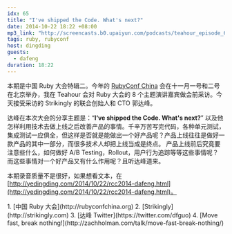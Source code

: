 ```yaml
---
idx: 65
title: "I've shipped the Code. What's next?"
date: 2014-10-22 18:22 +08:00
mp3_link: "http://screencasts.b0.upaiyun.com/podcasts/teahour_episode_65.m4a"
tags: ruby, rubyconf
host: dingding
guests:
  - dafeng
duration: 18:22
---
```


本期是中国 Ruby 大会特辑二。今年的 [RubyConf China](http://rubyconfchina.org) 会在十一月一号和二号在北京举办，我在 Teahour 会对 Ruby 大会的 8 个主题演讲嘉宾做会前采访。今天接受采访的 Strikingly 的联合创始人和 CTO 郭达峰。

达峰在本次大会的分享主题是：“**I‘ve shipped the Code. What's next?**” 以及他怎样利用技术去做上线之后改善产品的事情。千辛万苦写完代码，各种单元测试，集成测试一应俱全，但这样是否就是能做出一个好产品呢？产品上线往往是做好一款产品的其中一部分，而很多技术人却把上线当成是终点。 产品上线前后究竟要注意些什么，如何做好 A/B Testing，Rollout，用户行为追踪等等这些事情呢？ 而这些事情对一个好产品又有什么作用呢？且听达峰道来。

本期录音质量不是很好，如果想看文本，在 [http://yedingding.com/2014/10/22/rcc2014-dafeng.html](http://yedingding.com/2014/10/22/rcc2014-dafeng.html)。

<section class="notes" markdown="1">
1. [中国 Ruby 大会](http://rubyconfchina.org)
2. [Strikingly](http://strikingly.com)
3. [达峰 Twitter](https://twitter.com/dfguo)
4. [Move fast, break nothing!](http://zachholman.com/talk/move-fast-break-nothing/)
</section>
